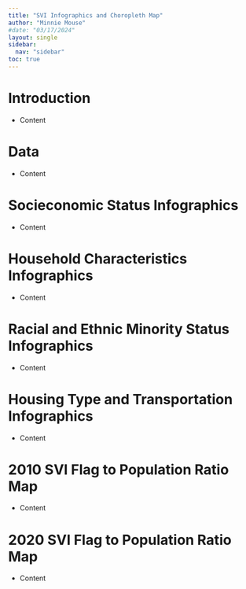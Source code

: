 ```yaml
---
title: "SVI Infographics and Choropleth Map"
author: "Minnie Mouse"
#date: "03/17/2024"
layout: single
sidebar:
  nav: "sidebar"
toc: true
---
```


<style type="text/css">
img {
  border: 50px solid white;
}
</style>

# Introduction

-  Content

# Data

-  Content

# Socieconomic Status Infographics

-  Content

# Household Characteristics Infographics

-  Content

# Racial and Ethnic Minority Status Infographics

-  Content

# Housing Type and Transportation Infographics

-  Content

# 2010 SVI Flag to Population Ratio Map

-  Content

# 2020 SVI Flag to Population Ratio Map

-  Content

